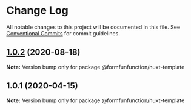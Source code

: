 # Change Log

All notable changes to this project will be documented in this file.
See [Conventional Commits](https://conventionalcommits.org) for commit guidelines.

## [1.0.2](https://github.com/formfunfunction/fff-create-app/compare/v1.0.1...v1.0.2) (2020-08-18)

**Note:** Version bump only for package @formfunfunction/nuxt-template





## 1.0.1 (2020-04-15)

**Note:** Version bump only for package @formfunfunction/nuxt-template
